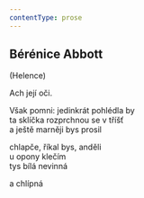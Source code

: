 ```yaml
---
contentType: prose
---
```


## Bérénice Abbott

(Helence)

Ach její oči.

Však pomni: jedinkrát pohlédla by  
ta sklíčka rozprchnou se v tříšť  
a ještě marněji bys prosil

chlapče, říkal bys, anděli  
u opony klečím  
tys bílá nevinná

a chlípná
